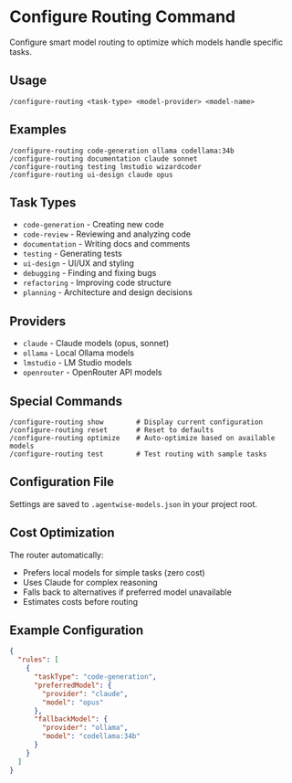# Configure Routing Command

Configure smart model routing to optimize which models handle specific tasks.

## Usage
```
/configure-routing <task-type> <model-provider> <model-name>
```

## Examples
```
/configure-routing code-generation ollama codellama:34b
/configure-routing documentation claude sonnet
/configure-routing testing lmstudio wizardcoder
/configure-routing ui-design claude opus
```

## Task Types
- `code-generation` - Creating new code
- `code-review` - Reviewing and analyzing code
- `documentation` - Writing docs and comments
- `testing` - Generating tests
- `ui-design` - UI/UX and styling
- `debugging` - Finding and fixing bugs
- `refactoring` - Improving code structure
- `planning` - Architecture and design decisions

## Providers
- `claude` - Claude models (opus, sonnet)
- `ollama` - Local Ollama models
- `lmstudio` - LM Studio models
- `openrouter` - OpenRouter API models

## Special Commands
```
/configure-routing show        # Display current configuration
/configure-routing reset       # Reset to defaults
/configure-routing optimize    # Auto-optimize based on available models
/configure-routing test        # Test routing with sample tasks
```

## Configuration File
Settings are saved to `.agentwise-models.json` in your project root.

## Cost Optimization
The router automatically:
- Prefers local models for simple tasks (zero cost)
- Uses Claude for complex reasoning
- Falls back to alternatives if preferred model unavailable
- Estimates costs before routing

## Example Configuration
```json
{
  "rules": [
    {
      "taskType": "code-generation",
      "preferredModel": {
        "provider": "claude",
        "model": "opus"
      },
      "fallbackModel": {
        "provider": "ollama",
        "model": "codellama:34b"
      }
    }
  ]
}
```